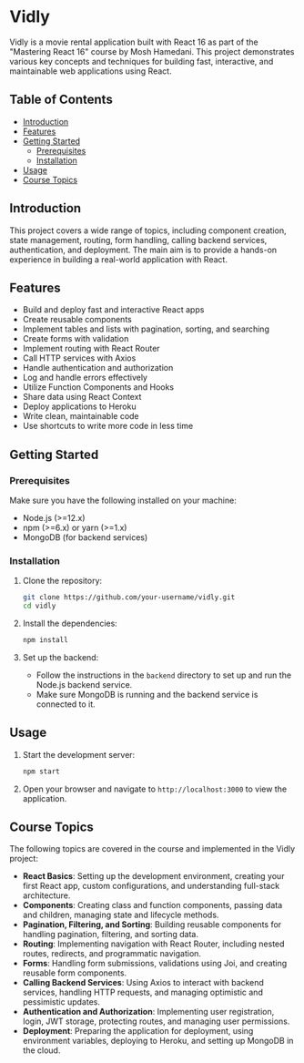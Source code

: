 # Vidly

Vidly is a movie rental application built with React 16 as part of the "Mastering React 16" course by Mosh Hamedani. This project demonstrates various key concepts and techniques for building fast, interactive, and maintainable web applications using React.

## Table of Contents

- [Introduction](#introduction)
- [Features](#features)
- [Getting Started](#getting-started)
  - [Prerequisites](#prerequisites)
  - [Installation](#installation)
- [Usage](#usage)
- [Course Topics](#course-topics)

## Introduction

This project covers a wide range of topics, including component creation, state management, routing, form handling, calling backend services, authentication, and deployment. The main aim is to provide a hands-on experience in building a real-world application with React.

## Features

- Build and deploy fast and interactive React apps
- Create reusable components
- Implement tables and lists with pagination, sorting, and searching
- Create forms with validation
- Implement routing with React Router
- Call HTTP services with Axios
- Handle authentication and authorization
- Log and handle errors effectively
- Utilize Function Components and Hooks
- Share data using React Context
- Deploy applications to Heroku
- Write clean, maintainable code
- Use shortcuts to write more code in less time

## Getting Started

### Prerequisites

Make sure you have the following installed on your machine:

- Node.js (>=12.x)
- npm (>=6.x) or yarn (>=1.x)
- MongoDB (for backend services)

### Installation

1. Clone the repository:
    ```sh
    git clone https://github.com/your-username/vidly.git
    cd vidly
    ```

2. Install the dependencies:
    ```sh
    npm install
    ```

3. Set up the backend:
    - Follow the instructions in the `backend` directory to set up and run the Node.js backend service.
    - Make sure MongoDB is running and the backend service is connected to it.

## Usage

1. Start the development server:
    ```sh
    npm start
    ```

2. Open your browser and navigate to `http://localhost:3000` to view the application.

## Course Topics

The following topics are covered in the course and implemented in the Vidly project:

- **React Basics**: Setting up the development environment, creating your first React app, custom configurations, and understanding full-stack architecture.
- **Components**: Creating class and function components, passing data and children, managing state and lifecycle methods.
- **Pagination, Filtering, and Sorting**: Building reusable components for handling pagination, filtering, and sorting data.
- **Routing**: Implementing navigation with React Router, including nested routes, redirects, and programmatic navigation.
- **Forms**: Handling form submissions, validations using Joi, and creating reusable form components.
- **Calling Backend Services**: Using Axios to interact with backend services, handling HTTP requests, and managing optimistic and pessimistic updates.
- **Authentication and Authorization**: Implementing user registration, login, JWT storage, protecting routes, and managing user permissions.
- **Deployment**: Preparing the application for deployment, using environment variables, deploying to Heroku, and setting up MongoDB in the cloud.
